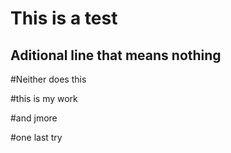 # This is a test

## Aditional line that means nothing

#Neither does this

#this is my work    

#and jmore

#one last try



